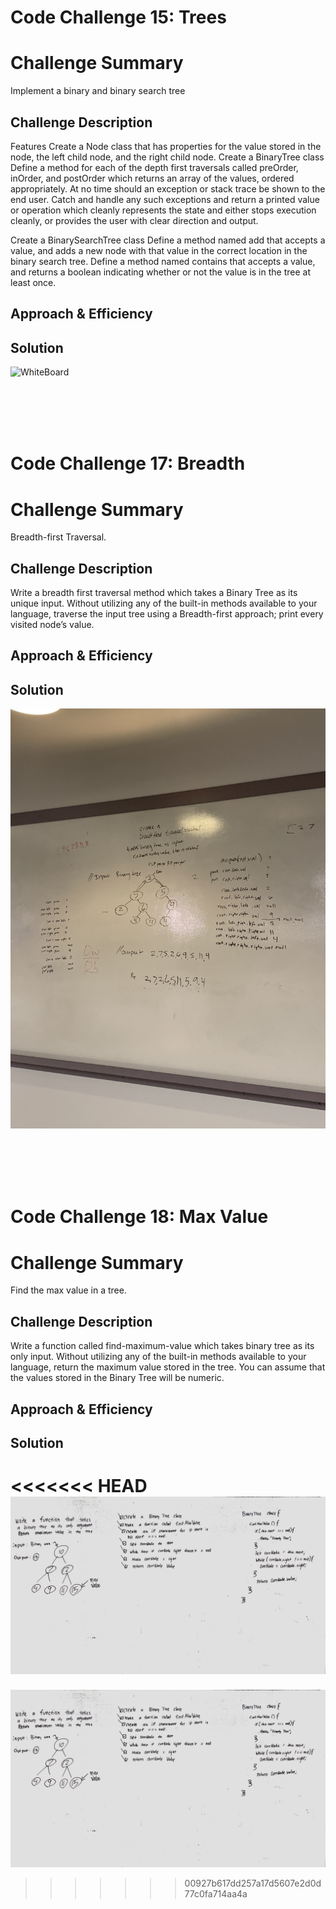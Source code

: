 # Code Challenge 15: Trees

# Challenge Summary
Implement a binary and binary search tree

## Challenge Description
Features
Create a Node class that has properties for the value stored in the node, the left child node, and the right child node.
Create a BinaryTree class
Define a method for each of the depth first traversals called preOrder, inOrder, and postOrder which returns an array of the values, ordered appropriately.
At no time should an exception or stack trace be shown to the end user. Catch and handle any such exceptions and return a printed value or operation which cleanly represents the state and either stops execution cleanly, or provides the user with clear direction and output.

Create a BinarySearchTree class
Define a method named add that accepts a value, and adds a new node with that value in the correct location in the binary search tree.
Define a method named contains that accepts a value, and returns a boolean indicating whether or not the value is in the tree at least once.

## Approach & Efficiency
<!-- What approach did you take? Why? What is the Big O space/time for this approach? -->

## Solution
![WhiteBoard](./assets/tree.jpg)

<br />
<br />
<br />
<br />

# Code Challenge 17: Breadth

# Challenge Summary
Breadth-first Traversal.

## Challenge Description
Write a breadth first traversal method which takes a Binary Tree as its unique input. Without utilizing any of the built-in methods available to your language, traverse the input tree using a Breadth-first approach; print every visited node’s value.

## Approach & Efficiency
<!-- What approach did you take? Why? What is the Big O space/time for this approach? -->

## Solution
![WhiteBoard](./assets/breadth.jpg)

<br />
<br />
<br />
<br />


# Code Challenge 18: Max Value

# Challenge Summary
Find the max value in a tree.

## Challenge Description
Write a function called find-maximum-value which takes binary tree as its only input. Without utilizing any of the built-in methods available to your language, return the maximum value stored in the tree. You can assume that the values stored in the Binary Tree will be numeric.

## Approach & Efficiency
<!-- What approach did you take? Why? What is the Big O space/time for this approach? -->

## Solution
<<<<<<< HEAD
![WhiteBoard](./assets/max.jpeg)
=======
![WhiteBoard](./assets/max.jpeg)
>>>>>>> 00927b617dd257a17d5607e2d0d77c0fa714aa4a
